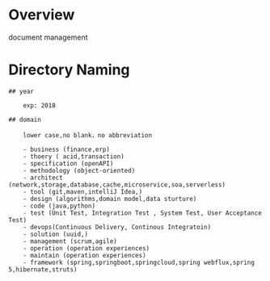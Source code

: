 # Overview

  document management

# Directory Naming

    ## year
    
        exp: 2018
        
    ## domain
    
        lower case,no blank，no abbreviation
        
        - business (finance,erp)
        - thoery ( acid,transaction)
        - specification (openAPI)
        - methodology (object-oriented)
        - architect (network,storage,database,cache,microservice,soa,serverless)
        - tool (git,maven,intelliJ Idea,)
        - design (algorithms,domain model,data sturture)
        - code (java,python)
        - test (Unit Test, Integration Test , System Test, User Acceptance Test)
        - devops(Continuous Delivery, Continous Integratoin)
		- solution (uuid,)
		- management (scrum,agile)
		- operation (operation experiences)
		- maintain (operation experiences)
		- framework (spring,springboot,springcloud,spring webflux,spring 5,hibernate,struts)
    
    